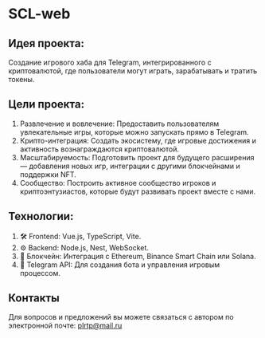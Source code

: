 # SCL-web

## Идея проекта:
Создание игрового хаба для Telegram, интегрированного с криптовалютой, где пользователи могут играть, зарабатывать и тратить токены.

## Цели проекта:
1. Развлечение и вовлечение:
Предоставить пользователям увлекательные игры, которые можно запускать прямо в Telegram.
2. Крипто-интеграция:
Создать экосистему, где игровые достижения и активность вознаграждаются криптовалютой.
3. Масштабируемость:
Подготовить проект для будущего расширения — добавления новых игр, интеграции с другими блокчейнами и поддержки NFT.
4. Сообщество:
Построить активное сообщество игроков и криптоэнтузиастов, которые будут развивать проект вместе с нами.

## Технологии:
1. 🛠️ Frontend: Vue.js, TypeScript, Vite.
2. ⚙️ Backend: Node.js, Nest, WebSocket.
3. 🔗 Блокчейн: Интеграция с Ethereum, Binance Smart Chain или Solana.
4. 🤖 Telegram API: Для создания бота и управления игровым процессом.

## Контакты
Для вопросов и предложений вы можете связаться с автором по электронной почте: plrtp@mail.ru

